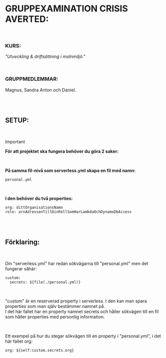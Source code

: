 # **GRUPPEXAMINATION CRISIS AVERTED:**

<br>

### **KURS:**

_"Utveckling & driftsättning i molnmiljö."_

<br>

### **GRUPPMEDLEMMAR:**

Magnus, Sandra Anton och Daniel.

<br>
<br>

## **SETUP:**

<br>

> [!IMPORTANT]  
> **För att projektet ska fungera behöver du göra 2 saker:**

<br>

**På samma fil-nivå som serverless.yml skapa en fil med namn:**

```
personal.yml
```

<br>

**I den behöver du två properties:**

```
org: dittOrganisationsNamn
role: arnAdressenTillDinRollSomHarLambdaOchDynamoDbAccess
```

<br>
<br>

## **Förklaring:**

<br>

Din "serverless.yml" har redan sökvägarna till "personal.yml" men det fungerar såhär:

```
custom:
  secrets: ${file(./personal.yml)}
```

<br>

"custom" är en reserverad property i serverless. I den kan man spara properties som man själv bestämmer namnet på.<br>
I det här fallet har en property namnet secrets och håller sökvägen till en fil som håller properties med personlig information.

<br>

Ett exempel på hur du stegar sökvägen till en property i "personal.yml", i det här fallet org:

```
org: ${self:custom.secrets.org}
```
